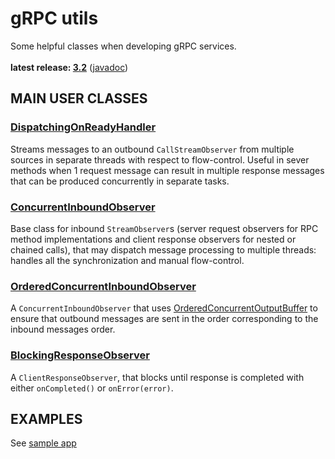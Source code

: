 # gRPC utils

Some helpful classes when developing gRPC services.<br/>
<br/>
**latest release: [3.2](https://search.maven.org/artifact/pl.morgwai.base/grpc-utils/3.2/jar)**
([javadoc](https://javadoc.io/doc/pl.morgwai.base/grpc-utils/3.2))


## MAIN USER CLASSES

### [DispatchingOnReadyHandler](src/main/java/pl/morgwai/base/grpc/utils/DispatchingOnReadyHandler.java)
Streams messages to an outbound `CallStreamObserver` from multiple sources in separate threads with respect to flow-control. Useful in sever methods when 1 request message can result in multiple response messages that can be produced concurrently in separate tasks.

### [ConcurrentInboundObserver](src/main/java/pl/morgwai/base/grpc/utils/ConcurrentInboundObserver.java)
Base class for inbound `StreamObserver`s (server request observers for RPC method implementations and client response observers for nested or chained calls), that may dispatch message processing to multiple threads: handles all the synchronization and manual flow-control.

### [OrderedConcurrentInboundObserver](src/main/java/pl/morgwai/base/grpc/utils/OrderedConcurrentInboundObserver.java)
A `ConcurrentInboundObserver` that uses [OrderedConcurrentOutputBuffer](https://github.com/morgwai/java-utils/blob/master/src/main/java/pl/morgwai/base/concurrent/OrderedConcurrentOutputBuffer.java) to ensure that outbound messages are sent in the order corresponding to the inbound messages order.

### [BlockingResponseObserver](src/main/java/pl/morgwai/base/grpc/utils/BlockingResponseObserver.java)
A `ClientResponseObserver`, that blocks until response is completed with either `onCompleted()` or `onError(error)`.


## EXAMPLES

See [sample app](sample)
